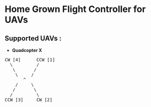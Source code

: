 # Home Grown Flight Controller for UAVs
## Supported UAVs : 

* **Quadcopter X**
<pre>
CW [4]      CCW [1]
  \         /
   \       /
    \     /
       ^
    /     \
   /       \
  /         \
CCW [3]     CW [2]
</pre>